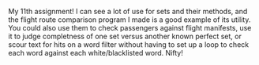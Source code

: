 My 11th assignment! I can see a lot of use for sets and their methods, and the flight route comparison program I made is a good example of its utility. You could also use them to check passengers against flight manifests, use it to judge completness of one set versus another known perfect set, or scour text for hits on a word filter without having to set up a loop to check each word against each white/blacklisted word. Nifty!